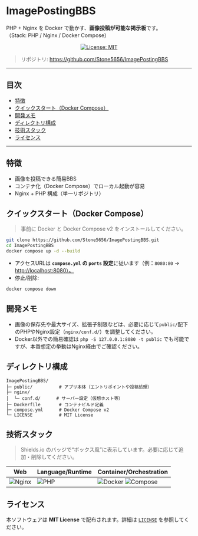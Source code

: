 # ImagePostingBBS

PHP + Nginx を Docker で動かす、**画像投稿が可能な掲示板**です。  
（Stack: PHP / Nginx / Docker Compose）

<p align="center">
  <a href="https://github.com/Stone5656/ImagePostingBBS/blob/main/LICENSE">
    <img src="https://img.shields.io/badge/License-MIT-informational?style=for-the-badge" alt="License: MIT">
  </a>
</p>

> リポジトリ: https://github.com/Stone5656/ImagePostingBBS

---

## 目次
- [特徴](#特徴)
- [クイックスタート（Docker Compose）](#クイックスタートdocker-compose)
- [開発メモ](#開発メモ)
- [ディレクトリ構成](#ディレクトリ構成)
- [技術スタック](#技術スタック)
- [ライセンス](#ライセンス)

---

## 特徴
- 画像を投稿できる簡易BBS
- コンテナ化（Docker Compose）でローカル起動が容易
- Nginx + PHP 構成（単一リポジトリ）

## クイックスタート（Docker Compose）
> 事前に Docker と Docker Compose v2 をインストールしてください。
```bash
git clone https://github.com/Stone5656/ImagePostingBBS.git
cd ImagePostingBBS
docker compose up -d --build
```

* アクセスURLは **`compose.yml` の `ports` 設定**に従います（例：`8080:80` → [http://localhost:8080）。](http://localhost:8080）。)
* 停止/削除:

```bash
docker compose down
```

## 開発メモ

* 画像の保存先や最大サイズ、拡張子制限などは、必要に応じて`public/`配下のPHPやNginx設定（`nginx/conf.d/`）を調整してください。
* Docker以外での簡易確認は `php -S 127.0.0.1:8080 -t public` でも可能ですが、本番想定の挙動はNginx経由でご確認ください。

## ディレクトリ構成

```
ImagePostingBBS/
├─ public/          # アプリ本体（エントリポイントや投稿処理）
├─ nginx/
│  └─ conf.d/      # サーバー設定（仮想ホスト等）
├─ Dockerfile       # コンテナビルド定義
├─ compose.yml      # Docker Compose v2
└─ LICENSE          # MIT License
```

## 技術スタック

> Shields.io のバッジで“ボックス風”に表示しています。必要に応じて追加・削除してください。

| Web | Language/Runtime | Container/Orchestration |
|---|---|---|
| ![Nginx](https://img.shields.io/badge/Nginx-009639?style=for-the-badge&logo=nginx&logoColor=white) | ![PHP](https://img.shields.io/badge/PHP-777BB4?style=for-the-badge&logo=php&logoColor=white) | ![Docker](https://img.shields.io/badge/Docker-2496ED?style=for-the-badge&logo=docker&logoColor=white) ![Compose](https://img.shields.io/badge/Compose-v2-192133?style=for-the-badge&logo=docker&logoColor=white) |

<!-- skillicons.dev を使う場合の例（見た目を変えたいときに切替）：
[![Tech](https://skillicons.dev/icons?i=php,nginx,docker)](https://skillicons.dev)
-->

## ライセンス

本ソフトウェアは **MIT License** で配布されます。詳細は [`LICENSE`](./LICENSE) を参照してください。


